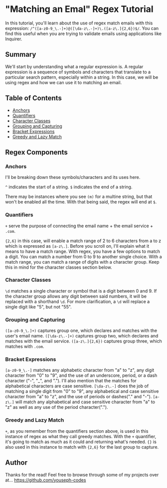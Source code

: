 # "Matching an Emal" Regex Tutorial

In this tutorial, you'll learn about the use of regex match emails with this expression: `/^([a-z0-9_\.-]+)@([\da-z\.-]+)\.([a-z\.]{2,6})$/`. You can find this useful when you are trying to validate emails using applications like Inquirer.

## Summary

We'll start by understanding what a regular expression is. A regular expression is a sequence of symbols and characters that translate to a particular search pattern, especially within a string. In this case, we will be using regex and how we can use it to matching an email.

## Table of Contents

- [Anchors](#anchors)
- [Quantifiers](#quantifiers)
- [Character Classes](#character-classes)
- [Grouping and Capturing](#grouping-and-capturing)
- [Bracket Expressions](#bracket-expressions)
- [Greedy and Lazy Match](#greedy-and-lazy-match)

## Regex Components

### Anchors
I'll be breaking down these symbols/characters and its uses here.

`^` indicates the start of a string.
`$` indicates the end of a string.

There may be instances where you see `(m)` for a multine string, but that won't be enabled all the time. With that being said, the regex will end at `$`.
### Quantifiers
`+` serve the purpose of connecting the email name + the email service + `.com`.

`{2,6}` in this case, will enable a match range of 2 to 6 characters from a to z which is expressed as `[a-z\.]`. Before you scroll on, I'll explain what it means to have a match range. With regex, you have a few options to match a digit. You can match a number from 0 to 9 to another single choice. With a match range, you can match a range of digits with a character group. Keep this in mind for the character classes section below.

### Character Classes
`\d` matches a single character or symbol that is a digit between 0 and 9. If the character group allows any digit between said numbers, it will be replaced with a shorthand `\d`. For more clarification, a `\d` will replace a single digit like "5", but not "55".

### Grouping and Capturing
`([a-z0-9_\.]+)` captures group one, which declares and matches with the user's email name.
`([\da-z\.-]+)` captures group two, which declares and matches with the email service.
`([a-z\.]{2,6})` captures group three, which matches with `.com`.

### Bracket Expressions
`[a-z0-9_\.-]` matches any alphabetic character from "a" to "z", any digit character from "0" to "9", and the use of an underscore, period, or a dash character ("-", "_", and "."). I'll also mention that the matches for alphabetical characters are case sensitive.
`[\da-z\.-]` does the job of matching a single digit from "0" to "9", any alphabetical and case sensitive character from "a" to "z", and the use of periods or dashes("." and "-").
`[a-z\.]` will match any alphabetical and case sensitive character from "a" to "z" as well as any use of the period character(".").

### Greedy and Lazy Match
`+`, as you remember from the quantifiers section above, is used in this instance of regex as what they call greedy matches. With the `+` quantifier, it's going to match as much as it could and returning what's needed.
`{}` is also used in this instance to match with `{2,6}` for the last group to capture.

## Author

Thanks for the read! Feel free to browse through some of my projects over at...
https://github.com/youseph-codes 